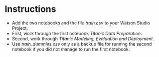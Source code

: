 # Instructions

- Add the two notebooks and the file _train.csv_ to your Watson Studio Project. 
- First, work through the first notebook _Titanic Data Preparation_. 
- Second, work through _Titanic Modeling, Evaluation and Deployment_. 
- Use _train_dummies.csv_ only as a backup file for running the second notebook if you did not manage to run the first notebook. 
